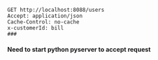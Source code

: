 ```shell script
GET http://localhost:8088/users
Accept: application/json
Cache-Control: no-cache
x-customerId: bill
###
```

#### Need to start python pyserver to accept request
